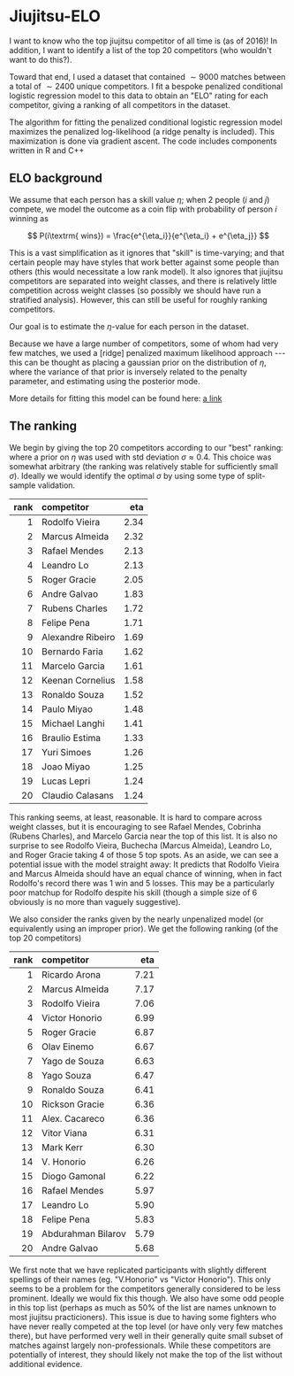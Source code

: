 # Jiujitsu-ELO

I want to know who the top jiujitsu competitor of all time is (as of 2016)! In addition, I want to identify a list of the top 20 competitors (who wouldn't want to do this?).

Toward that end, I used a dataset that contained $\sim 9000$ matches between a total of $\sim 2400$ unique competitors. I fit a bespoke penalized conditional logistic regression model to this data to obtain an "ELO" rating for each competitor, giving a ranking of all competitors in the dataset.

The algorithm for fitting the penalized conditional logistic regression model maximizes the penalized log-likelihood (a ridge penalty is included). This maximization is done via gradient ascent. The code includes components written in R and C++

## ELO background

We assume that each person has a skill value $\eta$; when 2 people ($i$ and $j$) compete, we model the outcome as a coin flip with probability of person $i$ winning as

$$
P(i\textrm{ wins}) = \frac{e^{\eta_i}}{e^{\eta_i} + e^{\eta_j}}
$$

This is a vast simplification as it ignores that "skill" is time-varying; and that certain people may have styles that work better against some people than others (this would necessitate a low rank model). It also ignores that jiujitsu competitors are separated into weight classes, and there is relatively little competition across weight classes (so possibly we should have run a stratified analysis). However, this can still be useful for roughly ranking competitors.

Our goal is to estimate the $\eta$-value for each person in the dataset.

Because we have a large number of competitors, some of whom had very few matches, we used a [ridge] penalized maximum likelihood approach --- this can be thought as placing a gaussian prior on the distribution of $\eta$, where the variance of that prior is inversely related to the penalty parameter, and estimating using the posterior mode.

More details for fitting this model can be found here: [a link](https://github.com/nrs02004/Jiujitsu-ELO/blob/main/writeup/cond-logit.pdf)

## The ranking

We begin by giving the top 20 competitors according to our "best" ranking: where a prior on $\eta$ was used with std deviation $\sigma \approx 0.4$. This choice was somewhat arbitrary (the ranking was relatively stable for sufficiently small $\sigma$). Ideally we would identify the optimal $\sigma$ by using some type of split-sample validation.

| rank|competitor        |  eta|
|----:|:-----------------|----:|
|    1|Rodolfo Vieira    | 2.34|
|    2|Marcus Almeida    | 2.32|
|    3|Rafael Mendes     | 2.13|
|    4|Leandro Lo        | 2.13|
|    5|Roger Gracie      | 2.05|
|    6|Andre Galvao      | 1.83|
|    7|Rubens Charles    | 1.72|
|    8|Felipe Pena       | 1.71|
|    9|Alexandre Ribeiro | 1.69|
|   10|Bernardo Faria    | 1.62|
|   11|Marcelo Garcia    | 1.61|
|   12|Keenan Cornelius  | 1.58|
|   13|Ronaldo Souza     | 1.52|
|   14|Paulo Miyao       | 1.48|
|   15|Michael Langhi    | 1.41|
|   16|Braulio Estima    | 1.33|
|   17|Yuri Simoes       | 1.26|
|   18|Joao Miyao        | 1.25|
|   19|Lucas Lepri       | 1.24|
|   20|Claudio Calasans  | 1.24|

This ranking seems, at least, reasonable. It is hard to compare across weight classes, but it is encouraging to see Rafael Mendes, Cobrinha (Rubens Charles), and Marcelo Garcia near the top of this list. It is also no surprise to see Rodolfo Vieira, Buchecha (Marcus Almeida), Leandro Lo, and Roger Gracie taking 4 of those 5 top spots. As an aside, we can see a potential issue with the model straight away: It predicts that Rodolfo Vieira and Marcus Almeida should have an equal chance of winning, when in fact Rodolfo's record there was 1 win and 5 losses. This may be a particularly poor matchup for Rodolfo despite his skill (though a simple size of 6 obviously is no more than vaguely suggestive).


We also consider the ranks given by the nearly unpenalized model (or equivalently using an improper prior). We get the following ranking (of the top 20 competitors)

| rank|competitor         |  eta|
|----:|:------------------|----:|
|    1|Ricardo Arona      | 7.21|
|    2|Marcus Almeida     | 7.17|
|    3|Rodolfo Vieira     | 7.06|
|    4|Victor Honorio     | 6.99|
|    5|Roger Gracie       | 6.87|
|    6|Olav Einemo        | 6.67|
|    7|Yago de Souza      | 6.63|
|    8|Yago Souza         | 6.47|
|    9|Ronaldo Souza      | 6.41|
|   10|Rickson Gracie     | 6.36|
|   11|Alex. Cacareco     | 6.36|
|   12|Vitor Viana        | 6.31|
|   13|Mark Kerr          | 6.30|
|   14|V. Honorio         | 6.26|
|   15|Diogo Gamonal      | 6.22|
|   16|Rafael Mendes      | 5.97|
|   17|Leandro Lo         | 5.90|
|   18|Felipe Pena        | 5.83|
|   19|Abdurahman Bilarov | 5.79|
|   20|Andre Galvao       | 5.68|

We first note that we have replicated participants with slightly different spellings of their names (eg. "V.Honorio" vs "Victor Honorio"). This only seems to be a problem for the competitors generally considered to be less prominent. Ideally we would fix this though. We also have some odd people in this top list (perhaps as much as 50\% of the list are names unknown to most jiujitsu practicioners). This issue is due to having some fighters who have never really competed at the top level (or have only very few matches there), but have performed very well in their generally quite small subset of matches against largely non-professionals. While these competitors are potentially of interest, they should likely not make the top of the list without additional evidence.
